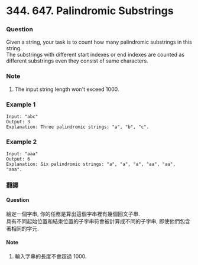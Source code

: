 # 344. 647. Palindromic Substrings

### Question

Given a string, your task is to count how many palindromic substrings in this string.  
The substrings with different start indexes or end indexes are counted as different substrings even they consist of same characters.  

### Note

1.  The input string length won't exceed 1000.

### Example 1

```
Input: "abc"
Output: 3
Explanation: Three palindromic strings: "a", "b", "c".
```

### Example 2

```
Input: "aaa"
Output: 6
Explanation: Six palindromic strings: "a", "a", "a", "aa", "aa", "aaa".
```

### 翻譯

#### Question

給定一個字串, 你的任務是算出這個字串裡有幾個回文子串.  
具有不同起始位置和結束位置的子字串符會被計算成不同的子字串, 即使他們包含著相同的字元.  

#### Note
1. 輸入字串的長度不會超過 1000.